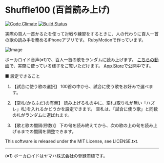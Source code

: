 Shuffle100 (百首読み上げ)
==========

[![Code Climate](https://codeclimate.com/github/satoyos/Shuffle100.png)](https://codeclimate.com/github/satoyos/Shuffle100)
[![Build Status](https://travis-ci.org/satoyos/Shuffle100.png?branch=master)](https://travis-ci.org/satoyos/Shuffle100)

実際の百人一首かるたを使って対戦や練習をするときに、人の代わりに百人一首の歌の読み手を務めるiPhoneアプリです。
RubyMotionで作っています。

![Image](http://postachio-images.s3-website-us-east-1.amazonaws.com/bdc9788b9b5c8ff218c37223f302b9a4/511242b6e6a9f3507107fc8f1c2af6e2/w600_df90791d0bf5c6022857a54b3700d61b.png)

ボーカロイド音声(※1)で、百人一首の歌をランダムに読み上げます。
[こちらの動画](https://vimeo.com/88511077)で、実際に使っている様子をご覧いただけます。
[App Store](https://itunes.apple.com/jp/app/bai-shou-dumi-shangge/id857819404?mt=8)で公開中です。

■ 設定できること

1. 【試合に使う歌の選択】
  100首の中から、試合に使う歌をお好みで選べます。

2. 【空札(からふだ)の有無】
  読み上げる札の中に、空札(取り札が無い「ハズレ」札)を入れるかどうかを設定できます。
  空札は、「試合に使う歌」と同数の札がランダムに選ばれます。

3. 【歌と歌の間隔(秒数)】
  下の句を読み終えてから、次の歌の上の句を読み上げるまでの間隔を調整できます。



This software is released under the MIT License, see LICENSE.txt.

- - -

(※1) ボーカロイドはヤマハ株式会社の登録商標です。
